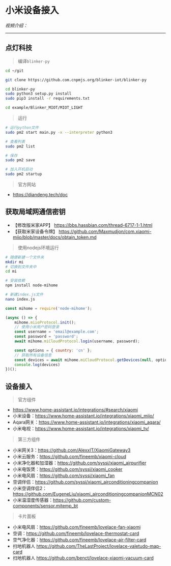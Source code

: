 # 小米设备接入

*视频介绍：*

---

## 点灯科技



> 编译`blinker-py`

```bash
cd ~/git

git clone https://github.com.cnpmjs.org/blinker-iot/blinker-py

cd blinker-py
sudo python3 setup.py install
sudo pip3 install -r requirements.txt

cd example/Blinker_MIOT/MIOT_LIGHT

```

> 运行

```bash
# 运行python文件
sudo pm2 start main.py -x --interpreter python3

# 查看列表
sudo pm2 list

# 保存
sudo pm2 save

# 加入开机启动
sudo pm2 startup
```

> 官方网站
- https://diandeng.tech/doc

## 获取局域网通信密钥

- 【修改版米家APP】 https://bbs.hassbian.com/thread-6717-1-1.html
- 【获取米家设备令牌】 https://github.com/Maxmudjon/com.xiaomi-miio/blob/master/docs/obtain_token.md

> 使用nodejs环境运行
```bash
# 随便新建一个文件夹
mkdir mi
# 切换到文件夹中
cd mi

# 安装依赖
npm install node-mihome

# 新建index.js文件
nano index.js
```

```js
const mihome = require('node-mihome');

(async () => {
    mihome.miioProtocol.init();
    // 使用小米用户密码登录
    const username = 'email@example.com';
    const password = 'password';
    await mihome.miCloudProtocol.login(username, password);

    const options = { country: 'cn' };
    // 获取所有设备信息
    const devices = await mihome.miCloudProtocol.getDevices(null, options);
    console.log(devices)
})();

```

## 设备接入

> 官方组件
- https://www.home-assistant.io/integrations/#search/xiaomi
- 小米设备：https://www.home-assistant.io/integrations/xiaomi_miio/
- Aqara网关：https://www.home-assistant.io/integrations/xiaomi_aqara/
- 小米电视：https://www.home-assistant.io/integrations/xiaomi_tv/

> 第三方组件
- 小米网关3：https://github.com/AlexxIT/XiaomiGateway3
- 小米云服务：https://github.com/fineemb/xiaomi-cloud
- 小米净化器和加湿器：https://github.com/syssi/xiaomi_airpurifier
- 小米电饭煲：https://github.com/syssi/xiaomi_cooker
- 小米电风扇：https://github.com/syssi/xiaomi_fan
- 空调伴侣：https://github.com/syssi/xiaomi_airconditioningcompanion
- 小米空调伴侣2：https://github.com/EugeneLiu/xiaomi_airconditioningcompanionMCN02
- 小米温湿度传感器：https://github.com/custom-components/sensor.mitemp_bt

> 卡片面板
- 小米电风扇：https://github.com/fineemb/lovelace-fan-xiaomi
- 空调：https://github.com/fineemb/lovelace-thermostat-card
- 空气净化器：https://github.com/fineemb/lovelace-air-filter-card
- 扫地机器人 https://github.com/TheLastProject/lovelace-valetudo-map-card
- 扫地机器人 https://github.com/benct/lovelace-xiaomi-vacuum-card